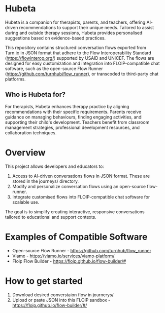 # Hubeta

Hubeta is a companion for therapists, parents, and teachers, offering AI-driven recommendations to support their unique needs. Tailored to assist during and outside therapy sessions, Hubeta provides personalised suggestions based on evidence-based practices.

This repository contains structured conversation flows exported from Turn.io in JSON format that adhere to the Flow Interoperability Standard (https://flowinterop.org/) supported by USAID and UNICEF. The flows are designed for easy customization and integration into FLOIP-compatible chat software, such as the open-source Flow Runner (https://github.com/turnhub/flow_runner), or transcoded to third-party chat platforms.

## Who is Hubeta for?
For therapists, Hubeta enhances therapy practice by aligning recommendations with their specific requirements. Parents receive guidance on managing behaviours, finding engaging activities, and supporting their child's development. Teachers benefit from classroom management strategies, professional development resources, and collaboration techniques.


# Overview
This project allows developers and educators to:
1. Access to AI-driven conversations flows in JSON format. These are stored in the journeys/ directory.
2. Modify and personalize conversation flows using an open-source flow-runner.
3. Integrate customised flows into FLOIP-compatible chat software for scalable use.
   
The goal is to simplify creating interactive, responsive conversations tailored to educational and support contexts.

# Examples of Compatible Software
- Open-source Flow Runner - https://github.com/turnhub/flow_runner
- Viamo - https://viamo.io/services/viamo-platform/
- Floip Flow Builder - https://floip.github.io/flow-builder/#

# How to get started
1. Download desired converstaion flow in journerys/
2. Upload or paste JSON into this FLOIP sandbox - https://floip.github.io/flow-builder/#/
